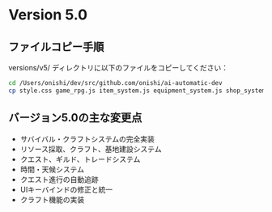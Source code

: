 # Version 5.0

## ファイルコピー手順

versions/v5/ ディレクトリに以下のファイルをコピーしてください：

```bash
cd /Users/onishi/dev/src/github.com/onishi/ai-automatic-dev
cp style.css game_rpg.js item_system.js equipment_system.js shop_system.js inventory_system.js dungeon_system.js rpg_system.js resource_system.js craft_system.js base_system.js quest_system.js time_weather_system.js guild_system.js trade_system.js multiplayer_system.js versions/v5/
```

## バージョン5.0の主な変更点

- サバイバル・クラフトシステムの完全実装
- リソース採取、クラフト、基地建設システム
- クエスト、ギルド、トレードシステム
- 時間・天候システム
- クエスト進行の自動追跡
- UIキーバインドの修正と統一
- クラフト機能の実装
